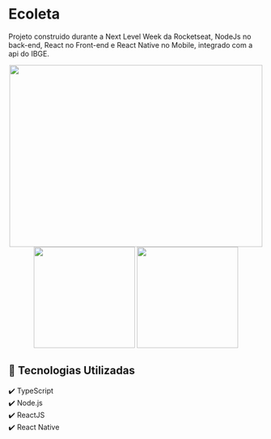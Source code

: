 # Ecoleta
Projeto construido durante a Next Level Week da Rocketseat, NodeJs no back-end,  React no Front-end e React Native no Mobile, integrado com a api do IBGE.

<p align="center" float:"left">

  <img  width="500" height="360" src="https://media.giphy.com/media/gIkKrfUBWHqy4gvo8A/giphy.gif">  
  <img  width="200" src="https://i.imgur.com/PBDZlAz.jpg">  
  <img  width="200" src="https://i.imgur.com/qgS7adw.jpg">  
  
</p>

## :triangular_flag_on_post: Tecnologias Utilizadas

:heavy_check_mark: TypeScript </br>
:heavy_check_mark: Node.js  </br> 
:heavy_check_mark: ReactJS  </br> 
:heavy_check_mark: React Native </br>
